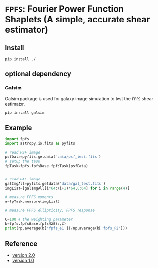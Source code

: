 # `FPFS`: Fourier Power Function Shaplets (A simple, accurate shear estimator)

## Install

```shell
pip install ./
```

## optional dependency

### Galsim
Galsim package is used for galaxy image simulation
to test the `FPFS` shear estimator.
```shell
pip install galsim
```

## Example

```python
import fpfs
import astropy.io.fits as pyfits

# read PSF image
psfData=pyfits.getdata('data/psf_test.fits')
# setup the task
fpTask=fpfs.fpfsBase.fpfsTask(psfData)


# read GAL image
galImgAll=pyfits.getdata('data/gal_test.fits')
imgList=[galImgAll[i*64:(i+1)*64,0:64] for i in range(4)]

# measure FPFS moments
a=fpTask.measure(imgList)

# measure FPFS ellipticity, FPFS response

C=100 # the weighting parameter
b=fpfs.fpfsBase.fpfsM2E(a,C)
print(np.average(b['fpfs_e1'])/np.average(b['fpfs_RE']))
```

## Reference
+ [version 2.0](https://ui.adsabs.harvard.edu/abs/2018MNRAS.481.4445L/abstract)
+ [version 1.0](https://ui.adsabs.harvard.edu/abs/2018MNRAS.481.4445L/abstract)
